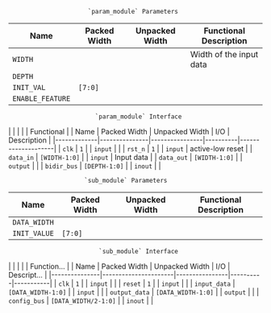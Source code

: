                           `param_module` Parameters                           
                                                                              
| Name             | Packed Width | Unpacked Width | Functional Description  |
|------------------|--------------|----------------|-------------------------|
| `WIDTH`          |              |                | Width of the input data |
| `DEPTH`          |              |                |                         |
| `INIT_VAL`       | `[7:0]`      |                |                         |
| `ENABLE_FEATURE` |              |                |                         |
                                                                              
                            `param_module` Interface                            
                                                                                
|             |               |                |          | Functional         |
| Name        | Packed Width  | Unpacked Width | I/O      | Description        |
|-------------|---------------|----------------|----------|--------------------|
| `clk`       | `1`           |                | `input`  |                    |
| `rst_n`     | `1`           |                | `input`  | active-low reset   |
| `data_in`   | `[WIDTH-1:0]` |                | `input`  | Input data         |
| `data_out`  | `[WIDTH-1:0]` |                | `output` |                    |
| `bidir_bus` | `[DEPTH-1:0]` |                | `inout`  |                    |
                                                                                
                         `sub_module` Parameters                         
                                                                         
| Name         | Packed Width | Unpacked Width | Functional Description |
|--------------|--------------|----------------|------------------------|
| `DATA_WIDTH` |              |                |                        |
| `INIT_VALUE` | `[7:0]`      |                |                        |
                                                                         
                             `sub_module` Interface                             
                                                                                
|               |                      |                |          | Function… |
| Name          | Packed Width         | Unpacked Width | I/O      | Descript… |
|---------------|----------------------|----------------|----------|-----------|
| `clk`         | `1`                  |                | `input`  |           |
| `reset`       | `1`                  |                | `input`  |           |
| `input_data`  | `[DATA_WIDTH-1:0]`   |                | `input`  |           |
| `output_data` | `[DATA_WIDTH-1:0]`   |                | `output` |           |
| `config_bus`  | `[DATA_WIDTH/2-1:0]` |                | `inout`  |           |
                                                                                
